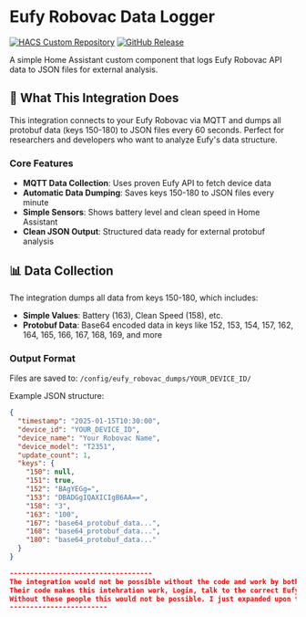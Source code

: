 # Eufy Robovac Data Logger

[![HACS Custom Repository](https://img.shields.io/badge/HACS-Custom-orange.svg)](https://github.com/CBDesignS/Eufy-Robovac-Data-Logger)
[![GitHub Release](https://img.shields.io/github/release/CBDesignS/Eufy-Robovac-Data-Logger.svg)](https://github.com/CBDesignS/Eufy-Robovac-Data-Logger/releases)

A simple Home Assistant custom component that logs Eufy Robovac API data to JSON files for external analysis.

## 🎯 What This Integration Does

This integration connects to your Eufy Robovac via MQTT and dumps all protobuf data (keys 150-180) to JSON files every 60 seconds. Perfect for researchers and developers who want to analyze Eufy's data structure.

### Core Features
- **MQTT Data Collection**: Uses proven Eufy API to fetch device data
- **Automatic Data Dumping**: Saves keys 150-180 to JSON files every minute
- **Simple Sensors**: Shows battery level and clean speed in Home Assistant
- **Clean JSON Output**: Structured data ready for external protobuf analysis

## 📊 Data Collection

The integration dumps all data from keys 150-180, which includes:
- **Simple Values**: Battery (163), Clean Speed (158), etc.
- **Protobuf Data**: Base64 encoded data in keys like 152, 153, 154, 157, 162, 164, 165, 166, 167, 168, 169, and more

### Output Format
Files are saved to: `/config/eufy_robovac_dumps/YOUR_DEVICE_ID/`

Example JSON structure:
```json
{
  "timestamp": "2025-01-15T10:30:00",
  "device_id": "YOUR_DEVICE_ID",
  "device_name": "Your Robovac Name",
  "device_model": "T2351",
  "update_count": 1,
  "keys": {
    "150": null,
    "151": true,
    "152": "BAgYEGg=",
    "153": "DBADGgIQAXICIgB6AA==",
    "158": "3",
    "163": "100",
    "167": "base64_protobuf_data...",
    "168": "base64_protobuf_data...",
    "180": "base64_protobuf_data..."
  }
}

-----------------------------------
The integration would not be possible without the code and work by both https://github.com/jeppesens/eufy-clean & https://github.com/martijnpoppen/eufy-clean
Their code makes this intehration work, Login, talk to the correct Eufy servers. Access the api server to get the current DPS data for this integration ot log.
Without these people this would not be possible. I just expanded upon their work to try and enhance the Eufy Robovac comminity and users.
------------------------
